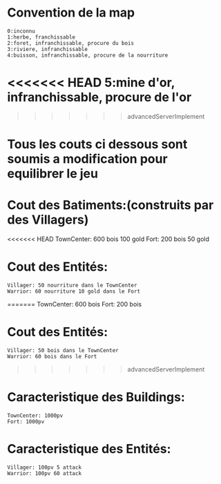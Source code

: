 # Convention de la map #
	0:inconnu
	1:herbe, franchissable
	2:foret, infranchissable, procure du bois
	3:riviere, infranchissable
	4:buisson, infranchissable, procure de la nourriture
<<<<<<< HEAD
	5:mine d'or, infranchissable, procure de l'or
=======
>>>>>>> advancedServerImplement


# Tous les couts ci dessous sont soumis a modification pour equilibrer le jeu


# Cout des Batiments:(construits par des Villagers) #
<<<<<<< HEAD
	TownCenter: 600 bois 100 gold
	Fort: 200 bois 50 gold
  
# Cout des Entités: #
	Villager: 50 nourriture dans le TownCenter
	Warrior: 60 nourriture 10 gold dans le Fort
=======
	TownCenter: 600 bois
	Fort: 200 bois
  
# Cout des Entités: #
	Villager: 50 bois dans le TownCenter
	Warrior: 60 bois dans le Fort
>>>>>>> advancedServerImplement
  
# Caracteristique des Buildings: #
	TownCenter: 1000pv
	Fort: 1000pv

# Caracteristique des Entités: #
	Villager: 100pv 5 attack
	Warrior: 100pv 60 attack
